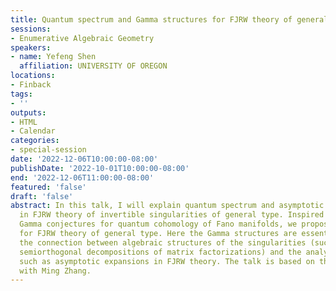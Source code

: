 ```yaml
---
title: Quantum spectrum and Gamma structures for FJRW theory of general type
sessions:
- Enumerative Algebraic Geometry
speakers:
- name: Yefeng Shen
  affiliation: UNIVERSITY OF OREGON
locations:
- Finback
tags:
- ''
outputs:
- HTML
- Calendar
categories:
- special-session
date: '2022-12-06T10:00:00-08:00'
publishDate: '2022-10-01T10:00:00-08:00'
end: '2022-12-06T11:00:00-08:00'
featured: 'false'
draft: 'false'
abstract: In this talk, I will explain quantum spectrum and asymptotic expansions
  in FJRW theory of invertible singularities of general type. Inspired by Galkin-Golyshev-Iritani's
  Gamma conjectures for quantum cohomology of Fano manifolds, we propose Gamma conjectures
  for FJRW theory of general type. Here the Gamma structures are essential to understand
  the connection between algebraic structures of the singularities (such as Orlov's
  semiorthogonal decompositions of matrix factorizations) and the analytic structures,
  such as asymptotic expansions in FJRW theory. The talk is based on the work joint
  with Ming Zhang.
---
```

